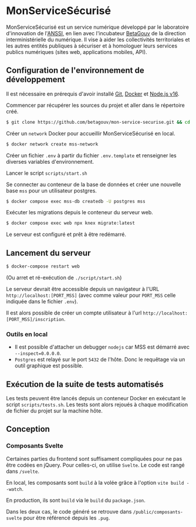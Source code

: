 # MonServiceSécurisé

MonServiceSécurisé est un service numérique développé par le laboratoire
d'innovation de l'[ANSSI](https://www.ssi.gouv.fr/), en lien avec l'incubateur
[BetaGouv](https://beta.gouv.fr/) de la direction interministérielle du
numérique. Il vise à aider les collectivités territoriales et les autres
entités publiques à sécuriser et à homologuer leurs services publics numériques
(sites web, applications mobiles, API).

## Configuration de l'environnement de développement

Il est nécessaire en prérequis d'avoir installé [Git](https://git-scm.com/),
[Docker](https://www.docker.com/) et [Node.js v16](https://nodejs.org/en/).

Commencer par récupérer les sources du projet et aller dans le répertoire créé.

```sh
$ git clone https://github.com/betagouv/mon-service-securise.git && cd mon-service-securise
```

Créer un `network` Docker pour accueillir MonServiceSécurisé en local.

```sh
$ docker network create mss-network
```

Créer un fichier `.env` à partir du fichier `.env.template` et renseigner les diverses variables d'environnement.

Lancer le script `scripts/start.sh`

Se connecter au conteneur de la base de données et créer une nouvelle base `mss` pour un utilisateur postgres.

```sh
$ docker compose exec mss-db createdb -U postgres mss
```

Exécuter les migrations depuis le conteneur du serveur web.

```sh
$ docker compose exec web npx knex migrate:latest
```

Le serveur est configuré et prêt à être redémarré.

## Lancement du serveur

```sh
$ docker-compose restart web
```

(Ou arret et ré-exécution de `./script/start.sh`)

Le serveur devrait être accessible depuis un navigateur à l'URL
`http://localhost:[PORT_MSS]` (avec comme valeur pour `PORT_MSS` celle indiquée
dans le fichier `.env`).

Il est alors possible de créer un compte utilisateur à l'url `http://localhost:[PORT_MSS]/inscription`.

### Outils en local

- Il est possible d'attacher un debugger `nodejs` car MSS est démarré avec `--inspect=0.0.0.0`.
- `Postgres` est relayé sur le port `5432` de l'hôte. Donc le requêtage via un outil graphique est possible.

## Exécution de la suite de tests automatisés

Les tests peuvent être lancés depuis un conteneur Docker en exécutant le script
`scripts/tests.sh`. Les tests sont alors rejoués à chaque modification de
fichier du projet sur la machine hôte.

## Conception

### Composants Svelte

Certaines parties du frontend sont suffisament compliquées pour ne pas être codées en jQuery.
Pour celles-ci, on utilise `Svelte`. Le code est rangé dans `/svelte`.

En local, les composants sont `build` à la volée grâce à l'option `vite build --watch`.

En production, ils sont `build` via le `build` du `package.json`.

Dans les deux cas, le code généré se retrouve dans `/public/composants-svelte` pour être référencé depuis les `.pug`.
